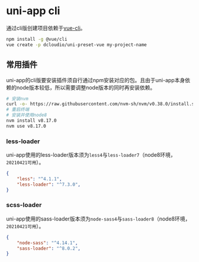 # uni-app cli

通过cli版创建项目依赖于[vue-cli](https://cli.vuejs.org/zh/)。

``` bash
npm install -g @vue/cli
vue create -p dcloudio/uni-preset-vue my-project-name
```

## 常用插件

uni-app的cli版要安装插件须自行通过npm安装对应的包。且由于uni-app本身依赖的node版本较低，所以需要调整node版本的同时再安装依赖。
```bash
# 安装nvm
curl -o- https://raw.githubusercontent.com/nvm-sh/nvm/v0.38.0/install.sh | bash 
# 重启终端
# 安装并使用node8
nvm install v8.17.0
nvm use v8.17.0
```

### less-loader

uni-app使用的less-loader版本须为`less4`与`less-loader7`（node8环境，`20210421可用`）。

```json
{
    "less": "^4.1.1",
    "less-loader": "^7.3.0",
}
```

### scss-loader

uni-app使用的sass-loader版本须为`node-sass4`与`sass-loader8`（node8环境，`20210421可用`）。

```json
{
    "node-sass": "^4.14.1",
    "sass-loader": "^8.0.2",
}
```
